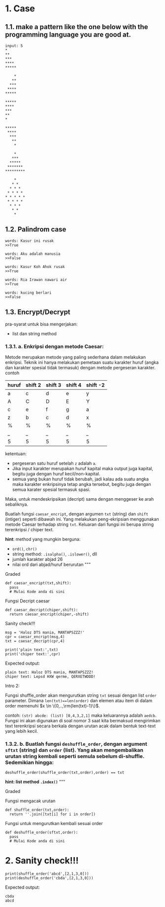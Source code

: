 # 1. Case

## 1.1. make a pattern like the one below with the programming language you are good at.

```
input: 5
*
**
***
****
*****

    *
   **
  ***
 ****
*****

*****
****
***
**
*

*****
 ****
  ***
   **
    *

    *
   ***
  *****
 ******* 
*********

    *
   * *
  * * *
 * * * *
* * * * *
 * * * *
  * * *
   * *
    *
```

## 1.2. Palindrom case

```
words: Kasur ini rusak
>>True

words: Aku adalah manusia
>>False

words: Kasur Koh Ahok rusak
>>True

words: Ria Irawan nawari air
>>True

words: kucing berlari
>>False
```

## 1.3. Encrypt/Decrypt


pra-syarat untuk bisa mengerjakan:
* list dan string method

### 1.3.1. a. Enkripsi dengan metode Caesar:
Metode merupakan metode yang paling sederhana dalam melakukan enkripsi. Teknik ini hanya melakukan pemetaan suatu karakter huruf (angka dan karakter spesial tidak termasuk) dengan metode pergeseran karakter. contoh

| huruf | shift 2 | shift 3 | shift 4 | shift -2 |
|-------|---------|---------|---------|----------|
| a     | c       | d       | e       | y        |
| A     | C       | D       | E       | Y        |
| c     | e       | f       | g       | a        |
| z     | b       | c       | d       | x        |
| %     | %       | %       | %       | %        |
| _     | _       | _       | _       | _        |
| 5     | 5       | 5       | 5       | 5        |

ketentuan:
* pergeseran satu huruf setelah `z` adalah `a`.
* Jika input karakter merupakan huruf kapital maka output juga kapital, begitu juga dengan huruf kecil/non-kapital.
* semua yang bukan huruf tidak berubah, jadi kalau ada suatu angka maka karakter enkripsinya tetap angka tersebut, begitu juga dengan semua karater spesial termasuk spasi.

Maka, untuk mendeskripsikan (decript) sama dengan menggeser ke arah sebaliknya.

Buatlah fungsi `caesar_encript`, dengan argumen `txt` (string) dan `shift` (intiger) seperti dibawah ini. Yang melakukan peng-ekripsian menggunakan metode Caesar terhadap string `txt`. Keluaran dari fungsi ini berupa string terenkripsi / chiper text.
 
**hint**: method yang mungkin berguna:
* `ord()`, `chr()`
* string method: `.isalpha()`, `.islower()`, dll
* jumlah karakter abjad 26
* nilai ord dari abjad/huruf berurutan
"""

Graded

```
def caesar_encript(txt,shift):
  pass
  # Mulai Kode anda di sini
```

Fungsi Decript caesar

```
def caesar_decript(chiper,shift):
  return caesar_encript(chiper,-shift)
```

Sanity check!!!

```
msg = 'Haloz DTS mania, MANTAPSZZZ!'
cpr = caesar_encript(msg,4)
txt = caesar_decript(cpr,4)

print('plain text:',txt)
print('chiper text:',cpr)
```

Expected output:
```
plain text: Haloz DTS mania, MANTAPSZZZ!
chiper text: Lepsd HXW qerme, QERXETWDDD!
```

Intro 2:

Fungsi shuffle_order akan mengurutkan string `txt` sesuai dengan list `order` parameter. Dimana `len(txt)==len(order)` dan elemen atau item di dalam order memenuhi $x \in \{0,..,\rm{len(txt)-1}\}$.

contoh: 
`(str) abcde: (list) [0,4,3,2,1]` maka keluarannya adalah `aedcb`. 
Fungsi ini akan digunakan di soal nomor 3 saat kita bermaksud mengirimkan text terenkripsi secara berkala dengan urutan acak dalam bentuk text-text yang lebih kecil.


### 1.3.2. b. Buatlah fungsi `deshuffle_order`, dengan argument `sftxt` (string) dan `order` (list). Yang akan mengembalikan urutan string kembali seperti semula sebelum di-shuffle. Sedemikian hingga: 
`deshuffle_order(shuffle_order(txt,order),order) == txt`
 
**hint: list method `.index()`**
"""

Graded
 
Fungsi mengacak urutan

```
def shuffle_order(txt,order):
  return ''.join([txt[i] for i in order])
```

Fungsi untuk mengurutkan kembali sesuai order

```
def deshuffle_order(sftxt,order):
  pass
  # Mulai Kode anda di sini
```
# 2. Sanity check!!!
 
```
print(shuffle_order('abcd',[2,1,3,0]))
print(deshuffle_order('cbda',[2,1,3,0]))
```

Expected output:

```
cbda
abcd
```
